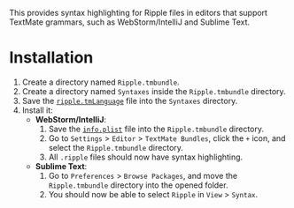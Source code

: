 This provides syntax highlighting for Ripple files in editors that support TextMate grammars, such as WebStorm/IntelliJ and Sublime Text.

# Installation

1. Create a directory named `Ripple.tmbundle`.
2. Create a directory named `Syntaxes` inside the `Ripple.tmbundle` directory.
3. Save the [`ripple.tmLanguage`](./Syntaxes/ripple.tmLanguage) file into the `Syntaxes` directory.
4. Install it:
   - **WebStorm/IntelliJ**:
     1. Save the [`info.plist`](./info.plist) file into the `Ripple.tmbundle` directory.
     2. Go to `Settings` > `Editor` > `TextMate Bundles`, click the `+` icon, and select the `Ripple.tmbundle` directory.
     3. All `.ripple` files should now have syntax highlighting.
   - **Sublime Text**:
     1. Go to `Preferences` > `Browse Packages`, and move the `Ripple.tmbundle` directory into the opened folder.
     2. You should now be able to select `Ripple` in `View` > `Syntax`.
